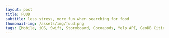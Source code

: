 ```yaml
---
layout: post
title: FUUD 
subtitle: less stress, more fun when searching for food
thumbnail-img: /assets/img/fuud.png
tags: [Mobile, iOS, Swift, Storyboard, Cocoapods, Yelp API, GeoDB Cities API]
---
```

